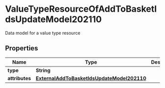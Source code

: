 

# ValueTypeResourceOfAddToBasketIdsUpdateModel202110

Data model for a value type resource

## Properties

| Name | Type | Description | Notes |
|------------ | ------------- | ------------- | -------------|
|**type** | **String** |  |  [optional] |
|**attributes** | [**ExternalAddToBasketIdsUpdateModel202110**](ExternalAddToBasketIdsUpdateModel202110.md) |  |  [optional] |



